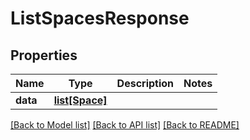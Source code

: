 # ListSpacesResponse

## Properties
Name | Type | Description | Notes
------------ | ------------- | ------------- | -------------
**data** | [**list[Space]**](Space.md) |  | 

[[Back to Model list]](../README.md#documentation-for-models) [[Back to API list]](../README.md#documentation-for-api-endpoints) [[Back to README]](../README.md)


